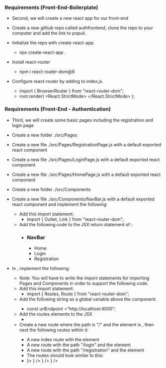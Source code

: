 ### Requirements (Front-End-Boilerplate)

* Second, we will create a new react app for our front-end

* Create a new github repo called authfrontend, clone the repo to your computer and add the link to populi.
* Initialize the repo with create-react-app.
    * npx create-react-app .
* Install react-router
    * npm i react-router-dom@6
* Configure react-router by adding <BrowserRouter> to index.js.
  * import { BrowserRouter } from "react-router-dom";
  * root.render(
      <React.StrictMode>
        <BrowserRouter>
        <App />
        </BrowserRouter>
      </React.StrictMode>
    );

### Requirements (Front-End - Authentication)

* Third, we will create some basic pages including the registration and login page

* Create a new folder ./src/Pages
* Create a new file ./src/Pages/RegistrationPage.js with a default exported react component <RegistrationPage />
* Create a new file ./src/Pages/LoginPage.js with a default exported react component <LoginPage />
* Create a new file ./src/Pages/HomePage.js with a default exported react component <HomePage />
* Create a new folder ./src/Components
* Create a new file ./src/Components/NavBar.js with a default exported react component <NavBar /> and implement the following:
  * Add this import statement:
    * import { Outlet, Link } from "react-router-dom";
  * Add the following code to the JSX return statement of <NavBar />:
    * <div>
        <nav>
          <h3>NavBar</h3>
          <ul>
            <li>
              <Link to="/">Home</Link>
            </li>
            <li>
              <Link to="/login">Login</Link>
            </li>
            <li>
              <Link to="/registration">Registration</Link>
            </li>
          </ul>
        </nav>
        <Outlet />
      </div>
* In <App>, implement the following:
  * Note: You will have to write the import statements for importing Pages and Components in order to support the following code.
  * Add this import statement:
    * import { Routes, Route } from "react-router-dom";
  * Add the following string as a global variable above the <App /> component:
    * const urlEndpoint ="http://localhost:4000";
  * Add the routes elements to the JSX 
    * <Routes></Routes>
  * Create a new route where the path is "/" and the element is <Navbar />, then nest the following routes within it:
    * A new index route with the element <HomePage />
    * A new route with the path "/login" and the element <LoginPage />
    * A new route with the path "/registration" and the element <RegistrationPage />
    * The routes should look similar to this:
    * <Routes>
        <Route path="/" element={<Navbar />}>
          <Route index element={<HomePage />} />
          <Route path="login" element={<LoginPage />} />
          <Route path="registration" element={<RegistrationPage />} />
        </Route>
      </Routes>